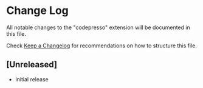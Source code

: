 # Change Log

All notable changes to the "codepresso" extension will be documented in this file.

Check [Keep a Changelog](http://keepachangelog.com/) for recommendations on how to structure this file.

## [Unreleased]

- Initial release
